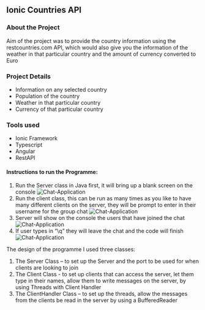 ## Ionic Countries API

### **About the Project**
Aim of the project was to provide the country information using the restcountries.com API, which would also give you the information of the weather in that particular country and the amount of currency converted to Euro


### **Project Details**
- Information on any selected country
- Population of the country
- Weather in that particular country
- Currency of that particular country


### Tools used ###
- Ionic Framework
- Typescript 
- Angular
- RestAPI

#### Instructions to run the Programme:
1.	Run the Server class in Java first, it will bring up a blank screen on the console
![Chat-Application](screenshot1.png)
2.	Run the client class, this can be run as many times as you like to have many different clients on the server, they will be prompt to enter in their username for the group chat
![Chat-Application](screenshot2.png)
3.	Server will show on the console the users that have joined the chat
![Chat-Application](screenshot3.png)
4.	If user types in “\q” they will leave the chat and the  code will finish
![Chat-Application](screenshot4.png)

The design of the programme I used three classes:

1.	The Server Class – to set up the Server and the port to be used for when clients are looking to join 
2.	The Client Class -  to set up clients that can access the server, let them type in their names, allow them to write messages on the server, by using Threads with Client Handler
3.	The ClientHandler Class – to set up the threads, allow the messages from the clients be read in the server by using a BufferedReader
